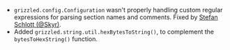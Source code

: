 * `grizzled.config.Configuration` wasn't properly handling custom regular 
  expressions for parsing section names and comments. Fixed by
  [Stefan Schlott (@Skyr)](https://github.com/Skyr).
* Added `grizzled.string.util.hexBytesToString()`, to complement the
  `bytesToHexString()` function.

